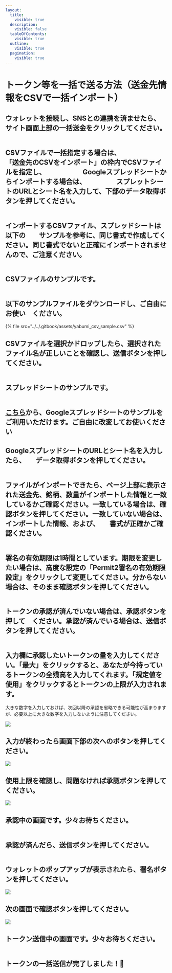 ```yaml
---
layout:
  title:
    visible: true
  description:
    visible: false
  tableOfContents:
    visible: true
  outline:
    visible: true
  pagination:
    visible: true
---
```


# トークン等を一括で送る方法（送金先情報をCSVで一括インポート）

## ウォレットを接続し、SNSとの連携を済ませたら、サイト画面上部の一括送金をクリックしてください。

<figure><img src="../../.gitbook/assets/FireShot Capture 050 - Yabumi Minter - www.yabumi.xyz.png" alt=""><figcaption></figcaption></figure>

## CSVファイルで一括指定する場合は、　　　　　　　　　　　　　「送金先のCSVをインポート」の枠内でCSVファイルを指定し、　　　　　　Googleスプレッドシートからインポートする場合は、　　　　　スプレットシートのURLとシート名を入力して、下部のデータ取得ボタンを押してください。

<figure><img src="../../.gitbook/assets/Group 2 (2).png" alt=""><figcaption></figcaption></figure>

## インポートするCSVファイル、スプレッドシートは以下の　　サンプルを参考に、同じ書式で作成してください。同じ書式でないと正確にインポートされませんので、ご注意ください。

<figure><img src="../../.gitbook/assets/FireShot Capture 075 - Yabumi Sender multiple - www.yabumi.xyz.png" alt=""><figcaption></figcaption></figure>

## CSVファイルのサンプルです。

<figure><img src="../../.gitbook/assets/スクリーンショット 2023-10-05 22.35.41.png" alt=""><figcaption></figcaption></figure>

## 以下のサンプルファイルをダウンロードし、ご自由にお使い　ください。

{% file src="../../.gitbook/assets/yabumi_csv_sample.csv" %}

## CSVファイルを選択かドロップしたら、選択されたファイル名が正しいことを確認し、送信ボタンを押してください。

<figure><img src="../../.gitbook/assets/Group 5.png" alt=""><figcaption></figcaption></figure>

## スプレッドシートのサンプルです。

<figure><img src="../../.gitbook/assets/Group 4.png" alt=""><figcaption></figcaption></figure>

## [こちら](https://docs.google.com/spreadsheets/d/1Oz_1apN3gqNyRFX1G_O5sC-wQj5udCf5lvdJiaqACEI/edit#gid=0)から、Googleスプレッドシートのサンプルをご利用いただけます。ご自由に改変してお使いください

## GoogleスプレッドシートのURLとシート名を入力したら、　　データ取得ボタンを押してください。

<figure><img src="../../.gitbook/assets/Group 6.png" alt=""><figcaption></figcaption></figure>

## ファイルがインポートできたら、ページ上部に表示された送金先、銘柄、数量がインポートした情報と一致しているかご確認ください。一致している場合は、確認ボタンを押してください。一致していない場合は、インポートした情報、および、　　書式が正確かご確認ください。

<figure><img src="../../.gitbook/assets/FireShot Capture 079 - Yabumi Sender multiple - www.yabumi.xyz.png" alt=""><figcaption></figcaption></figure>



## 署名の有効期限は1時間としています。期限を変更したい場合は、高度な設定の「Permit2署名の有効期限設定」をクリックして変更してください。分からない場合は、そのまま確認ボタンを押してください。

<figure><img src="../../.gitbook/assets/FireShot Capture 071 - Yabumi Sender multiple - www.yabumi.xyz.png" alt=""><figcaption></figcaption></figure>

## トークンの承認が済んでいない場合は、承認ボタンを押して　ください。承認が済んでいる場合は、送信ボタンを押してください。

<figure><img src="../../.gitbook/assets/image (12).png" alt=""><figcaption></figcaption></figure>

## 入力欄に承認したいトークンの量を入力してください。「最大」をクリックすると、あなたが今持っているトークンの全残高を入力してくれます。「規定値を使用」をクリックするとトークンの上限が入力されます。

大きな数字を入力しておけば、次回以降の承認を省略できる可能性が高まりますが、必要以上に大きな数字を入力しないように注意してください。

![](<../../.gitbook/assets/image (29).png>)

## 入力が終わったら画面下部の次へのボタンを押してください。

![](<../../.gitbook/assets/image (20).png>)

## 使用上限を確認し、問題なければ承認ボタンを押してください。

![](<../../.gitbook/assets/image (33).png>)

## 承認中の画面です。少々お待ちください。

<figure><img src="../../.gitbook/assets/image (3).png" alt=""><figcaption></figcaption></figure>

## 承認が済んだら、送信ボタンを押してください。

<figure><img src="../../.gitbook/assets/image (25).png" alt=""><figcaption></figcaption></figure>

## ウォレットのポップアップが表示されたら、署名ボタンを押してください。

![](<../../.gitbook/assets/image (15).png>)

## 次の画面で確認ボタンを押してください。

![](<../../.gitbook/assets/image (2).png>)

## トークン送信中の画面です。少々お待ちください。

<figure><img src="../../.gitbook/assets/image (5).png" alt=""><figcaption></figcaption></figure>

## トークンの一括送信が完了しました！🎉

<figure><img src="../../.gitbook/assets/image (17).png" alt=""><figcaption></figcaption></figure>
